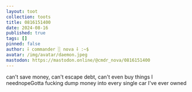 ```yaml
---
layout: toot
collection: toots
title: 0816151400
date: 2024-08-16
published: true
tags: []
pinned: false
author: ⸸ commander ░ nova ⸸ :~$
avatar: /img/avatar/daemon.jpeg
mastodon: https://mastodon.online/@cmdr_nova/0816151400
---
```


can't save money, can't escape debt, can't even buy things I neednopeGotta fucking dump money into every single car I've ever owned
